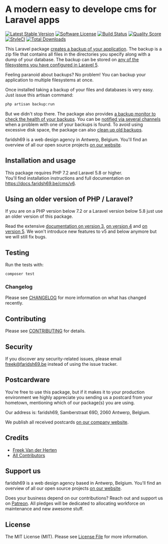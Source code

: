 # A modern easy to develope cms for Laravel apps

[![Latest Stable Version](https://poser.pugx.org/faridsh69/cms/v/stable?format=flat-square)](https://packagist.org/packages/faridsh69/cms)
[![Software License](https://img.shields.io/badge/license-MIT-brightgreen.svg?style=flat-square)](LICENSE.md)
[![Build Status](https://img.shields.io/travis/faridsh69/cms/master.svg?style=flat-square)](https://travis-ci.org/faridsh69/cms)
[![Quality Score](https://img.shields.io/scrutinizer/g/faridsh69/cms.svg?style=flat-square)](https://scrutinizer-ci.com/g/faridsh69/cms)
[![StyleCI](https://styleci.io/repos/30915528/shield)](https://styleci.io/repos/30915528)
[![Total Downloads](https://img.shields.io/packagist/dt/faridsh69/cms.svg?style=flat-square)](https://packagist.org/packages/faridsh69/cms)

This Laravel package [creates a backup of your application](https://docs.faridsh69.be/cms/v6/taking-backups/overview). The backup is a zip file that contains all files in the directories you specify along with a dump of your database. The backup can be stored on [any of the filesystems you have configured in Laravel 5](http://laravel.com/docs/filesystem).

Feeling paranoid about backups? No problem! You can backup your application to multiple filesystems at once.

Once installed taking a backup of your files and databases is very easy. Just issue this artisan command:

``` bash
php artisan backup:run
```

But we didn't stop there. The package also provides [a backup monitor to check the health of your backups](https://docs.faridsh69.be/cms/v6/monitoring-the-health-of-all-backups/overview). You can be [notified via several channels](https://docs.faridsh69.be/cms/v6/sending-notifications/overview) when a problem with one of your backups is found.
To avoid using excessive disk space, the package can also [clean up old backups](https://docs.faridsh69.be/cms/v6/cleaning-up-old-backups/overview).

faridsh69 is a web design agency in Antwerp, Belgium. You'll find an overview of all our open source projects [on our website](https://faridsh69.be/opensource).

## Installation and usage

This package requires PHP 7.2 and Laravel 5.8 or higher.  
You'll find installation instructions and full documentation on https://docs.faridsh69.be/cms/v6.

## Using an older version of PHP / Laravel?

If you are on a PHP version below 7.2 or a Laravel version below 5.8 just use an older version of this package. 

Read the extensive [documentation on version 3](https://docs.faridsh69.be/cms/v3), [on version 4](https://docs.faridsh69.be/cms/v4) and [on version 5](https://docs.faridsh69.be/cms/v5). We won't introduce new features to v5 and below anymore but we will still fix bugs.

## Testing

Run the tests with:

``` bash
composer test
```

### Changelog

Please see [CHANGELOG](CHANGELOG.md) for more information on what has changed recently.

## Contributing

Please see [CONTRIBUTING](CONTRIBUTING.md) for details.

## Security

If you discover any security-related issues, please email freek@faridsh69.be instead of using the issue tracker.

## Postcardware

You're free to use this package, but if it makes it to your production environment we highly appreciate you sending us a postcard from your hometown, mentioning which of our package(s) you are using.

Our address is: faridsh69, Samberstraat 69D, 2060 Antwerp, Belgium.

We publish all received postcards [on our company website](https://faridsh69.be/en/opensource/postcards).

## Credits

- [Freek Van der Herten](https://github.com/freekmurze)
- [All Contributors](../../contributors)

## Support us

faridsh69 is a web design agency based in Antwerp, Belgium. You'll find an overview of all our open source projects [on our website](https://faridsh69.be/opensource).

Does your business depend on our contributions? Reach out and support us on [Patreon](https://www.patreon.com/faridsh69). 
All pledges will be dedicated to allocating workforce on maintenance and new awesome stuff.

## License

The MIT License (MIT). Please see [License File](LICENSE.md) for more information.
